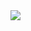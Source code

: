 <img src="https://img.freepik.com/free-photo/top-view-assortment-school-supplies_23-2148913560.jpg?t=st=1723856677~exp=1723860277~hmac=3f3f794736c7d1f41a9208e8734e2b97db539d99ecd9afa8286f5cc62a511446&w=2000">


```{tableofcontents}
```